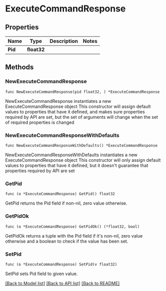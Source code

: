 # ExecuteCommandResponse

## Properties

Name | Type | Description | Notes
------------ | ------------- | ------------- | -------------
**Pid** | **float32** |  | 

## Methods

### NewExecuteCommandResponse

`func NewExecuteCommandResponse(pid float32, ) *ExecuteCommandResponse`

NewExecuteCommandResponse instantiates a new ExecuteCommandResponse object
This constructor will assign default values to properties that have it defined,
and makes sure properties required by API are set, but the set of arguments
will change when the set of required properties is changed

### NewExecuteCommandResponseWithDefaults

`func NewExecuteCommandResponseWithDefaults() *ExecuteCommandResponse`

NewExecuteCommandResponseWithDefaults instantiates a new ExecuteCommandResponse object
This constructor will only assign default values to properties that have it defined,
but it doesn't guarantee that properties required by API are set

### GetPid

`func (o *ExecuteCommandResponse) GetPid() float32`

GetPid returns the Pid field if non-nil, zero value otherwise.

### GetPidOk

`func (o *ExecuteCommandResponse) GetPidOk() (*float32, bool)`

GetPidOk returns a tuple with the Pid field if it's non-nil, zero value otherwise
and a boolean to check if the value has been set.

### SetPid

`func (o *ExecuteCommandResponse) SetPid(v float32)`

SetPid sets Pid field to given value.



[[Back to Model list]](../README.md#documentation-for-models) [[Back to API list]](../README.md#documentation-for-api-endpoints) [[Back to README]](../README.md)


